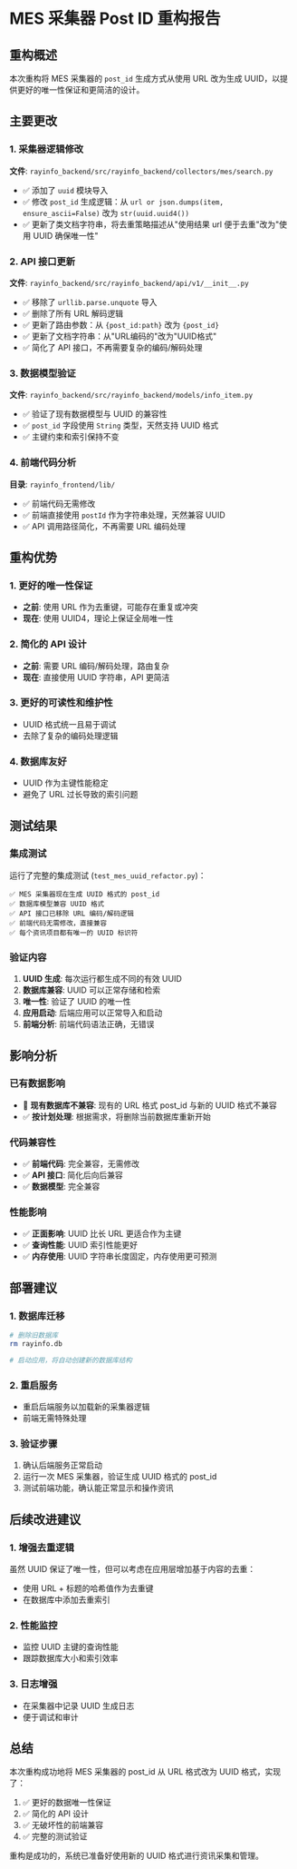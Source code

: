 # MES 采集器 Post ID 重构报告

## 重构概述

本次重构将 MES 采集器的 `post_id` 生成方式从使用 URL 改为生成 UUID，以提供更好的唯一性保证和更简洁的设计。

## 主要更改

### 1. 采集器逻辑修改

**文件**: `rayinfo_backend/src/rayinfo_backend/collectors/mes/search.py`

- ✅ 添加了 `uuid` 模块导入
- ✅ 修改 `post_id` 生成逻辑：从 `url or json.dumps(item, ensure_ascii=False)` 改为 `str(uuid.uuid4())`
- ✅ 更新了类文档字符串，将去重策略描述从"使用结果 url 便于去重"改为"使用 UUID 确保唯一性"

### 2. API 接口更新

**文件**: `rayinfo_backend/src/rayinfo_backend/api/v1/__init__.py`

- ✅ 移除了 `urllib.parse.unquote` 导入
- ✅ 删除了所有 URL 解码逻辑
- ✅ 更新了路由参数：从 `{post_id:path}` 改为 `{post_id}`
- ✅ 更新了文档字符串：从"URL编码的"改为"UUID格式"
- ✅ 简化了 API 接口，不再需要复杂的编码/解码处理

### 3. 数据模型验证

**文件**: `rayinfo_backend/src/rayinfo_backend/models/info_item.py`

- ✅ 验证了现有数据模型与 UUID 的兼容性
- ✅ `post_id` 字段使用 `String` 类型，天然支持 UUID 格式
- ✅ 主键约束和索引保持不变

### 4. 前端代码分析

**目录**: `rayinfo_frontend/lib/`

- ✅ 前端代码无需修改
- ✅ 前端直接使用 `postId` 作为字符串处理，天然兼容 UUID
- ✅ API 调用路径简化，不再需要 URL 编码处理

## 重构优势

### 1. 更好的唯一性保证
- **之前**: 使用 URL 作为去重键，可能存在重复或冲突
- **现在**: 使用 UUID4，理论上保证全局唯一性

### 2. 简化的 API 设计
- **之前**: 需要 URL 编码/解码处理，路由复杂
- **现在**: 直接使用 UUID 字符串，API 更简洁

### 3. 更好的可读性和维护性
- UUID 格式统一且易于调试
- 去除了复杂的编码处理逻辑

### 4. 数据库友好
- UUID 作为主键性能稳定
- 避免了 URL 过长导致的索引问题

## 测试结果

### 集成测试
运行了完整的集成测试 (`test_mes_uuid_refactor.py`)：

```
✅ MES 采集器现在生成 UUID 格式的 post_id
✅ 数据库模型兼容 UUID 格式
✅ API 接口已移除 URL 编码/解码逻辑
✅ 前端代码无需修改，直接兼容
✅ 每个资讯项目都有唯一的 UUID 标识符
```

### 验证内容
1. **UUID 生成**: 每次运行都生成不同的有效 UUID
2. **数据库兼容**: UUID 可以正常存储和检索
3. **唯一性**: 验证了 UUID 的唯一性
4. **应用启动**: 后端应用可以正常导入和启动
5. **前端分析**: 前端代码语法正确，无错误

## 影响分析

### 已有数据影响
- 🔴 **现有数据库不兼容**: 现有的 URL 格式 post_id 与新的 UUID 格式不兼容
- ✅ **按计划处理**: 根据需求，将删除当前数据库重新开始

### 代码兼容性
- ✅ **前端代码**: 完全兼容，无需修改
- ✅ **API 接口**: 简化后向后兼容
- ✅ **数据模型**: 完全兼容

### 性能影响
- ✅ **正面影响**: UUID 比长 URL 更适合作为主键
- ✅ **查询性能**: UUID 索引性能更好
- ✅ **内存使用**: UUID 字符串长度固定，内存使用更可预测

## 部署建议

### 1. 数据库迁移
```bash
# 删除旧数据库
rm rayinfo.db

# 启动应用，将自动创建新的数据库结构
```

### 2. 重启服务
- 重启后端服务以加载新的采集器逻辑
- 前端无需特殊处理

### 3. 验证步骤
1. 确认后端服务正常启动
2. 运行一次 MES 采集器，验证生成 UUID 格式的 post_id
3. 测试前端功能，确认能正常显示和操作资讯

## 后续改进建议

### 1. 增强去重逻辑
虽然 UUID 保证了唯一性，但可以考虑在应用层增加基于内容的去重：
- 使用 URL + 标题的哈希值作为去重键
- 在数据库中添加去重索引

### 2. 性能监控
- 监控 UUID 主键的查询性能
- 跟踪数据库大小和索引效率

### 3. 日志增强
- 在采集器中记录 UUID 生成日志
- 便于调试和审计

## 总结

本次重构成功地将 MES 采集器的 post_id 从 URL 格式改为 UUID 格式，实现了：

1. ✅ 更好的数据唯一性保证
2. ✅ 简化的 API 设计
3. ✅ 无破坏性的前端兼容
4. ✅ 完整的测试验证

重构是成功的，系统已准备好使用新的 UUID 格式进行资讯采集和管理。